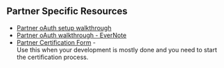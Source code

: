 ## Partner Specific Resources

*  [Partner oAuth setup walkthrough](https://github.com/skaboy71/AdobeSign-resources/blob/master/more/Partner%20oAuth%20Walkthrough.md)
*  [Partner oAuth walkthrough - EverNote](https://www.evernote.com/l/AgVqJ3PjUXpGcLC_Ht4RfPO6079UxKtxvdQ)
*  [Partner Certification Form](https://na1.documents.adobe.com/public/esignWidget?wid=CBFCIBAA3AAABLblqZhArPiODV0YFYM_G1PVuVUqmgnhJAShbu_hNvGLo0Ht_b0sZ6ndwRCFd3ThXVzcQxkI) - </br>Use this when your development is mostly done and you need to start the certification process.
